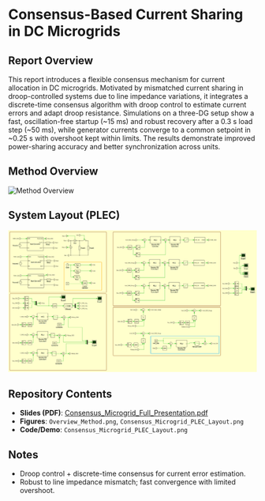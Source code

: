 # Consensus-Based Current Sharing in DC Microgrids

## Report Overview
This report introduces a flexible consensus mechanism for current allocation in DC microgrids. Motivated by mismatched current sharing in droop-controlled systems due to line impedance variations, it integrates a discrete-time consensus algorithm with droop control to estimate current errors and adapt droop resistance. Simulations on a three-DG setup show a fast, oscillation-free startup (~15 ms) and robust recovery after a 0.3 s load step (~50 ms), while generator currents converge to a common setpoint in ~0.25 s with overshoot kept within limits. The results demonstrate improved power-sharing accuracy and better synchronization across units.

## Method Overview
![Method Overview](./Overview_Method.png)

## System Layout (PLEC)
![PLEC Layout](./Consensus_Microgrid_PLEC_Layout.png)

## Repository Contents
- **Slides (PDF)**: [Consensus_Microgrid_Full_Presentation.pdf](./Consensus_Microgrid_Full_Presentation.pdf)
- **Figures**: `Overview_Method.png`, `Consensus_Microgrid_PLEC_Layout.png`
- **Code/Demo**: `Consensus_Microgrid_PLEC_Layout.png`

## Notes
- Droop control + discrete-time consensus for current error estimation.
- Robust to line impedance mismatch; fast convergence with limited overshoot.
